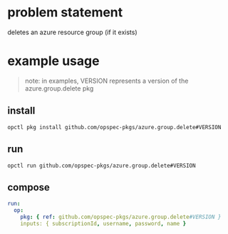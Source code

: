 # problem statement
deletes an azure resource group (if it exists)

# example usage

> note: in examples, VERSION represents a version of the azure.group.delete pkg

## install

```shell
opctl pkg install github.com/opspec-pkgs/azure.group.delete#VERSION
```

## run

```
opctl run github.com/opspec-pkgs/azure.group.delete#VERSION
```

## compose

```yaml
run:
  op:
    pkg: { ref: github.com/opspec-pkgs/azure.group.delete#VERSION }
    inputs: { subscriptionId, username, password, name }
```
